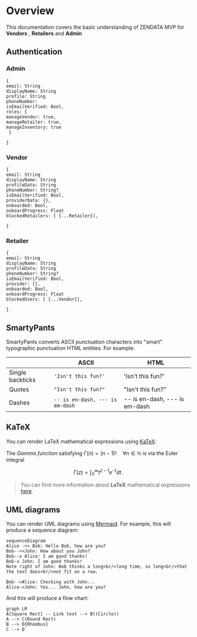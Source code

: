 # Overview
This documentation covers the basic understanding of ZENDATA MVP for **Vendors** , **Retailers** and **Admin**



## Authentication

### Admin

    {
    email: String
    displayName: String
    profile: String
    phoneNumber: 
    isEmailVerified: Bool,
    roles: {
    manageVendor: true, 
    manageRetailer: true,
    manageInventory: true
     }
    
    }





### Vendor

    {
    email: String
    displayName: String
    profileData: String
    phoneNumber: String? 
    isEmailVerified: Bool,
    providerData: {},
    onboarded: Bool,
    onboardProgress: Float
    blockedRetailers: [ {...Retailer}],
    
    }





### Retailer

    {
    email: String
    displayName: String
    profileData: String
    phoneNumber: String? 
    isEmailVerified: Bool,
    provider: {},
    onboarded: Bool,
    onboardProgress: Float
    blockedUsers: [ {...Vendor}],
    
    }








## SmartyPants

SmartyPants converts ASCII punctuation characters into "smart" typographic punctuation HTML entities. For example:

|                |ASCII                          |HTML                         |
|----------------|-------------------------------|-----------------------------|
|Single backticks|`'Isn't this fun?'`            |'Isn't this fun?'            |
|Quotes          |`"Isn't this fun?"`            |"Isn't this fun?"            |
|Dashes          |`-- is en-dash, --- is em-dash`|-- is en-dash, --- is em-dash|


## KaTeX

You can render LaTeX mathematical expressions using [KaTeX](https://khan.github.io/KaTeX/):

The *Gamma function* satisfying $\Gamma(n) = (n-1)!\quad\forall n\in\mathbb N$ is via the Euler integral

$$
\Gamma(z) = \int_0^\infty t^{z-1}e^{-t}dt\,.
$$

> You can find more information about **LaTeX** mathematical expressions [here](http://meta.math.stackexchange.com/questions/5020/mathjax-basic-tutorial-and-quick-reference).


## UML diagrams

You can render UML diagrams using [Mermaid](https://mermaidjs.github.io/). For example, this will produce a sequence diagram:

```mermaid
sequenceDiagram
Alice ->> Bob: Hello Bob, how are you?
Bob-->>John: How about you John?
Bob--x Alice: I am good thanks!
Bob-x John: I am good thanks!
Note right of John: Bob thinks a long<br/>long time, so long<br/>that the text does<br/>not fit on a row.

Bob-->Alice: Checking with John...
Alice->John: Yes... John, how are you?
```

And this will produce a flow chart:

```mermaid
graph LR
A[Square Rect] -- Link text --> B((Circle))
A --> C(Round Rect)
B --> D{Rhombus}
C --> D
```


<!--stackedit_data:
eyJoaXN0b3J5IjpbLTE0MjA3MDQ5MzBdfQ==
-->